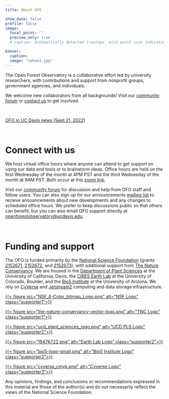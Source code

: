 ```yaml
---
title: About OFO

show_date: false
profile: false
image:
  focal_point: ''
  preview_only: true
  # caption: Automatically detected treetops, with point size indicating tree height, overlaid on drone-derived orthoimagery from the Tahoe National Forest

banner:
  caption:
  image: "tahoe2.jpg"
---
```


The Open Forest Observatory is a collaborative effort led by university researchers, with contributions and support from nonprofit groups, government agencies, and individuals.

We welcome new collaborators from all backgrounds! Visit our [community forum](https://github.com/orgs/open-forest-observatory/discussions) or [contact us](#contact-us) to get involved.

<br>

[<i class="fa-regular fa-file-lines"></i> OFO in UC Davis news (Sept 21, 2022)](https://www.ucdavis.edu/climate/blog/monitoring-forest-threats-new-open-forest-observatory)

<br>

# Connect with us
We host virtual office hours where anyone can attend to get support on using our data and tools or to brainstorm ideas. Office hours are held on the first Wednesday of the month at 4PM PST and the third Wednesday of the month at 9AM PST. Both occur at this [zoom link](https://ucdavis.zoom.us/j/93441657477?pwd=zr5k5OSKrBFc8zZRraTHCqefd3HGgZ.1).

Visit our [community forum](https://github.com/orgs/open-forest-observatory/discussions) for discussion and help from OFO staff and fellow users. You can also sign up for our announcements [mailing list](https://lists.ucdavis.edu/sympa/subscribe/open-forest-observatory) to recieve announcements about new developments and any changes to scheduled office hours. We prefer to keep discussions public so that others can benefit, but you can also email OFO support directly at openforestobservatory@ucdavis.edu.

<br>

# Funding and support

The OFO is funded primarily by the [National Science Foundation](http://www.nsf.gov) (grants [2152671](https://www.nsf.gov/awardsearch/showAward?AWD_ID=2152671&HistoricalAwards=false), [2152672](https://www.nsf.gov/awardsearch/showAward?AWD_ID=2152672&HistoricalAwards=false), and [2152673](https://www.nsf.gov/awardsearch/showAward?AWD_ID=2152673&HistoricalAwards=false)), with additional support from [The Nature Conservancy](https://www.nature.org/en-us/). We are housed in the [Department of Plant Sciences](https://www.plantsciences.ucdavis.edu/) at the University of California, Davis, the [CIRES Earth Lab](https://earthlab.colorado.edu/) at the University of Colorado, Boulder, and the [Bio5 Institute](http://www.bio5.org) at the University of Arizona. We rely on [CyVerse](http://www.cyverse.org) and [Jetstream2](https://jetstream-cloud.org/) computing and data storage infrastructure.

</h4>

<div class="container text-center">
  <div class="row">
    <div class="col-sm">

[{{< figure src="NSF_4-Color_bitmap_Logo.png" alt="NSF Logo" class="supporter1">}}](http://www.nsf.gov)
    </div>
    <div class="col-sm">

[{{< figure src="the-nature-conservancy-vector-logo.png" alt="TNC Logo" class="supporter1">}}](https://www.nature.org/en-us/)
    </div>
  </div>

  <div class="row">
    <div class="col-sm">

  [{{< figure src="ucd_plant_sciences_logo.png" alt="UCD PLS Logo" class="supporter2">}}](https://www.plantsciences.ucdavis.edu/)
    </div>
    <div class="col-sm">

  [{{< figure src="19476722.png" alt="Earth Lab Logo" class="supporter2">}}](https://earthlab.colorado.edu/)
    </div>
    <div class="col-sm">

  [{{< figure src="bio5-logo-small.png" alt="Bio5 Institute Logo" class="supporter2">}}](http://www.bio5.org)
    </div>
  </div>
  <div class="col-sm">

  [{{< figure src="cyverse_cmyk.png" alt="Cyverse Logo" class="supporter3">}}](http://www.cyverse.org)

  </div>
</div>

</div>

Any opinions, findings, and conclusions or recommendations expressed in this material are those of the author(s) and do not necessarily reflect the views of the National Science Foundation.

</div>

